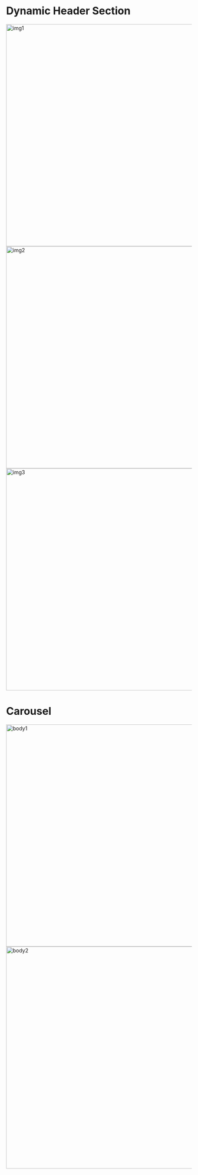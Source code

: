 <h1>Dynamic Header Section </h1>
<img width="600" alt="img1" src="https://github.com/raushan-thakur/avataar-assignment/assets/126002112/63b5cc96-9f8e-4051-94ee-2b0dd89ec346">
<img width="600" alt="img2" src="https://github.com/raushan-thakur/avataar-assignment/assets/126002112/92ee826a-168e-405b-a627-5d34975c1be4">
<img width="600" alt="img3" src="https://github.com/raushan-thakur/avataar-assignment/assets/126002112/2b99f3d5-fd59-4a26-9eef-bd7ccd1914b0">

<h1>Carousel</h1>
<img width="600" alt="body1" src="https://github.com/raushan-thakur/avataar-assignment/assets/126002112/730ee4aa-5acf-4ce9-a66f-3c2ab5abeafc">
<img width="600" alt="body2" src="https://github.com/raushan-thakur/avataar-assignment/assets/126002112/4c943e03-4076-46f2-ad50-87d1481abfba">
